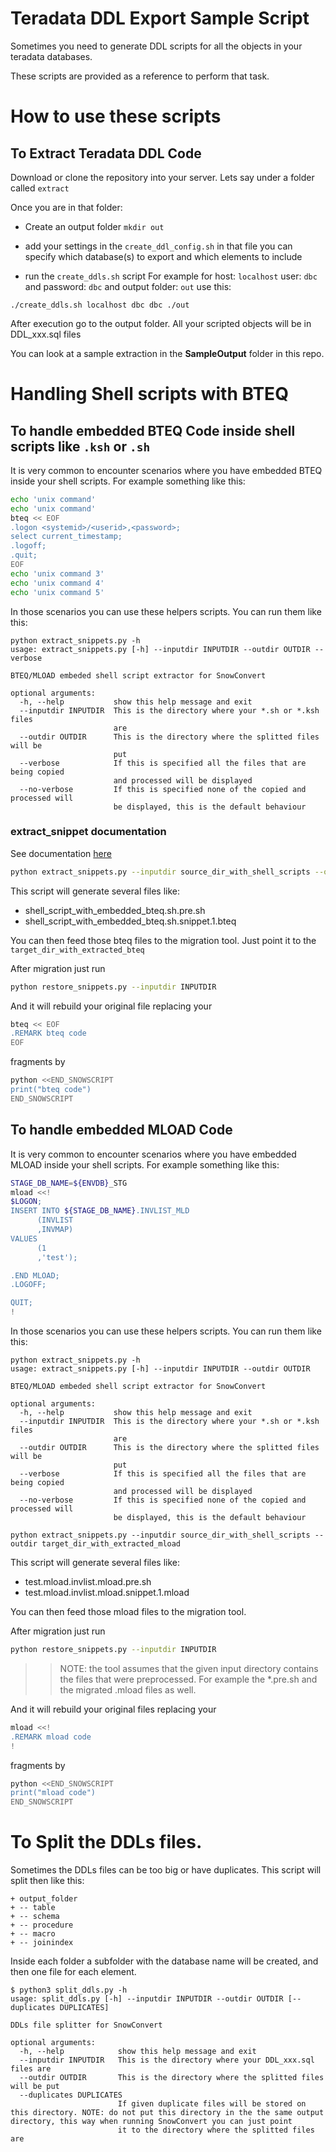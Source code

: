 
# Teradata DDL Export Sample Script

Sometimes you need to generate DDL scripts for all the objects in your
teradata databases.

These scripts are provided as a reference to perform that task.

# How to use these scripts

## To Extract Teradata DDL Code

Download or clone the repository into your server. Lets say under a folder called `extract`

Once you are in that folder:

- Create an output folder
`mkdir out`

- add your settings in the `create_ddl_config.sh` in that file you can specify which database(s) to export and which elements to include

- run the `create_ddls.sh` script
For example for host: `localhost` user: `dbc` and password: `dbc` and output folder: `out` use this:

```shell
./create_ddls.sh localhost dbc dbc ./out
```

After execution go to the output folder. All your scripted objects will be in DDL_xxx.sql files

You can look at a sample extraction in the **SampleOutput** folder in this repo.

# Handling Shell scripts with BTEQ

## To handle embedded BTEQ Code inside shell scripts like `.ksh` or `.sh` 

It is very common to encounter scenarios where you have embedded BTEQ inside your shell scripts.
For example something like this:

```bash
echo 'unix command'
echo 'unix command'
bteq << EOF
.logon <systemid>/<userid>,<password>;
select current_timestamp;
.logoff;
.quit;
EOF
echo 'unix command 3'
echo 'unix command 4'
echo 'unix command 5'
```

In those scenarios you can use these helpers scripts. You can run them like this:

```shell
python extract_snippets.py -h
usage: extract_snippets.py [-h] --inputdir INPUTDIR --outdir OUTDIR --verbose

BTEQ/MLOAD embeded shell script extractor for SnowConvert

optional arguments:
  -h, --help           show this help message and exit
  --inputdir INPUTDIR  This is the directory where your *.sh or *.ksh files
                       are
  --outdir OUTDIR      This is the directory where the splitted files will be
                       put
  --verbose            If this is specified all the files that are being copied 
                       and processed will be displayed
  --no-verbose         If this is specified none of the copied and processed will 
                       be displayed, this is the default behaviour                       

```

### extract_snippet documentation
See documentation [here](./extract_snippet.md)


```bash
python extract_snippets.py --inputdir source_dir_with_shell_scripts --outdir target_dir_with_extracted_bteq 
```

This script will generate several files like:
* shell_script_with_embedded_bteq.sh.pre.sh
* shell_script_with_embedded_bteq.sh.snippet.1.bteq

You can then feed those bteq files to the migration tool. Just point it to the `target_dir_with_extracted_bteq`

After migration just run

```bash
python restore_snippets.py --inputdir INPUTDIR
```

And it will rebuild your original file replacing your 

```bash
bteq << EOF
.REMARK bteq code
EOF
```

fragments by 
```bash
python <<END_SNOWSCRIPT
print("bteq code")
END_SNOWSCRIPT
```

## To handle embedded MLOAD Code

It is very common to encounter scenarios where you have embedded MLOAD inside your shell scripts.
For example something like this:

```bash
STAGE_DB_NAME=${ENVDB}_STG
mload <<!
$LOGON;
INSERT INTO ${STAGE_DB_NAME}.INVLIST_MLD
      (INVLIST
      ,INVMAP) 
VALUES 
      (1
      ,'test');

.END MLOAD;
.LOGOFF;

QUIT;
!
```

In those scenarios you can use these helpers scripts. You can run them like this:

```shell
python extract_snippets.py -h
usage: extract_snippets.py [-h] --inputdir INPUTDIR --outdir OUTDIR

BTEQ/MLOAD embeded shell script extractor for SnowConvert

optional arguments:
  -h, --help           show this help message and exit
  --inputdir INPUTDIR  This is the directory where your *.sh or *.ksh files
                       are
  --outdir OUTDIR      This is the directory where the splitted files will be
                       put
  --verbose            If this is specified all the files that are being copied 
                       and processed will be displayed
  --no-verbose         If this is specified none of the copied and processed will 
                       be displayed, this is the default behaviour                       

```

```shell
python extract_snippets.py --inputdir source_dir_with_shell_scripts --outdir target_dir_with_extracted_mload 
```

This script will generate several files like:
* test.mload.invlist.mload.pre.sh
* test.mload.invlist.mload.snippet.1.mload

You can then feed those mload files to the migration tool.

After migration just run

```bash
python restore_snippets.py --inputdir INPUTDIR
```

>> NOTE: the tool assumes that the given input directory contains the files that were preprocessed. For example the *.pre.sh and the migrated .mload files as well.

And it will rebuild your original files replacing your 

```bash
mload <<!
.REMARK mload code
!
```

fragments by 

```bash
python <<END_SNOWSCRIPT
print("mload code")
END_SNOWSCRIPT
```

# To Split the DDLs files.

Sometimes the DDLs files can be too big or have duplicates.
This script will split then like this:

```
+ output_folder
+ -- table
+ -- schema
+ -- procedure
+ -- macro
+ -- joinindex
```

Inside each folder a subfolder with the database name will be created, and then one file for each element.

```
$ python3 split_ddls.py -h
usage: split_ddls.py [-h] --inputdir INPUTDIR --outdir OUTDIR [--duplicates DUPLICATES]

DDLs file splitter for SnowConvert

optional arguments:
  -h, --help            show this help message and exit
  --inputdir INPUTDIR   This is the directory where your DDL_xxx.sql files are
  --outdir OUTDIR       This is the directory where the splitted files will be put
  --duplicates DUPLICATES
                        If given duplicate files will be stored on this directory. NOTE: do not put this directory in the the same output directory, this way when running SnowConvert you can just point
                        it to the directory where the splitted files are
```
